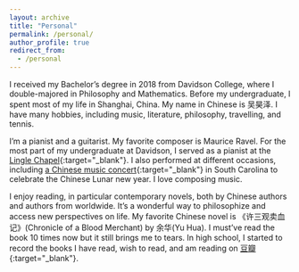 ```yaml
---
layout: archive
title: "Personal"
permalink: /personal/
author_profile: true
redirect_from:
  - /personal
---
```


I received my Bachelor’s degree in 2018 from Davidson College, where I double-majored in Philosophy and Mathematics. Before my undergraduate, I spent most of my life in Shanghai, China. My name in Chinese is 吴昊泽. I have many hobbies, including music, literature, philosophy, travelling, and tennis.

I’m a pianist and a guitarist. My favorite composer is Maurice Ravel. For the most part of my undergraduate at Davidson, I served as a pianist at the [Lingle Chapel](http://www.linglechapel.org/){:target="_blank"}. I also performed at different occasions, including [a Chinese music concert](https://myclintonnews.com/stories/concert-for-the-new-year,4375?){:target="_blank"} in South Carolina to celebrate the Chinese Lunar new year. I love composing music.

I enjoy reading, in particular contemporary novels, both by Chinese authors and authors from worldwide. It’s a wonderful way to philosophize and access new perspectives on life. My favorite Chinese novel is 《许三观卖血记》(Chronicle of a Blood Merchant) by 余华(Yu Hua). I must’ve read the book 10 times now but it still brings me to tears. In high school, I started to record the books I have read, wish to read, and am reading on [豆瓣](https://book.douban.com/people/monkeyswedding/){:target="_blank"}.
